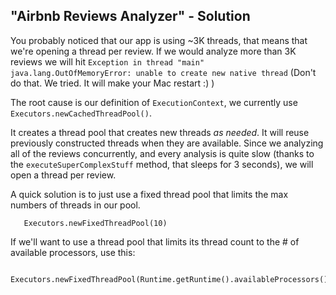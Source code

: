## "Airbnb Reviews Analyzer" - Solution

You probably noticed that our app is using ~3K threads, that means that we're opening a thread per review.
If we would analyze more than 3K reviews we will hit `Exception in thread "main" java.lang.OutOfMemoryError: unable to create new native thread`
(Don't do that. We tried. It will make your Mac restart :) )
 
The root cause is our definition of `ExecutionContext`, we currently use `Executors.newCachedThreadPool()`.

It creates a thread pool that creates new threads *as needed*. 
It will reuse previously constructed threads when they are available. Since we analyzing all of the reviews concurrently, 
and every analysis is quite slow (thanks to the `executeSuperComplexStuff` method, that sleeps for 3 seconds), we will open a thread per review.


A quick solution is to just use a fixed thread pool that limits the max numbers of threads in our pool.
```
   Executors.newFixedThreadPool(10)
```

If we'll want to use a thread pool that limits its thread count to the # of available processors, use this:
```
   Executors.newFixedThreadPool(Runtime.getRuntime().availableProcessors())
```
